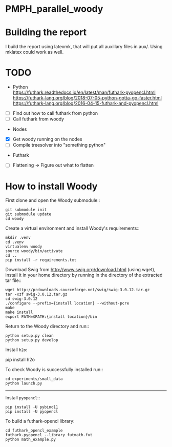 # PMPH_parallel_woody

# Building the report
I build the report using latexmk, that will put all auxillary files in aux/.
Using mklatex could work as well.


# TODO
* Python  
https://futhark.readthedocs.io/en/latest/man/futhark-pyopencl.html  
https://futhark-lang.org/blog/2018-07-05-python-gotta-go-faster.html  
https://futhark-lang.org/blog/2016-04-15-futhark-and-pyopencl.html  
- [ ] Find out how to call futhark from python
- [ ] Call futhark from woody  
* Nodes  
- [x] Get woody running on the nodes
- [ ] Compile treesolver into "something python"  
* Futhark  
- [ ] Flattening -> Figure out what to flatten


# How to install Woody

First clone and open the Woody submodule::

    git submodule init
    git submodule update
    cd woody

Create a virtual environment and install Woody's requirements::

    mkdir .venv
    cd .venv
    virtualenv woody
    source woody/bin/activate
    cd ..
    pip install -r requirements.txt

Download Swig from http://www.swig.org/download.html (using wget), install it in your home directory by running in the directory of the extracted tar file::

    wget http://prdownloads.sourceforge.net/swig/swig-3.0.12.tar.gz
    tar -xzf swig-3.0.12.tar.gz
    cd swig-3.0.12
    ./configure --prefix={install location} --without-pcre
    make
    make install
    export PATH=$PATH:{install location}/bin

Return to the Woody directory and run::

    python setup.py clean
    python setup.py develop

Install `h2o`:

   pip install h2o

To check Woody is successfully installed run::

    cd experiments/small_data
    python launch.py

-----------------

Install `pyopencl`::

    pip install -U pybind11
    pip install -U pyopencl

To build a futhark-opencl library:

    cd futhark_opencl_example
    futhark-pyopencl --library futmath.fut
    python math_example.py
